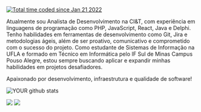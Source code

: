 
<a href="https://wakatime.com/@ae5fe591-dfa5-4f29-b40e-77ff567db247">
<img src="https://wakatime.com/badge/user/ae5fe591-dfa5-4f29-b40e-77ff567db247.svg" alt="Total time coded since Jan 21 2022" />
</a>

Atualmente sou Analista de Desenvolvimento na CI&T, com experiência em linguagens de programação como PHP, JavaScript, React, Java e Delphi. Tenho habilidades em ferramentas de desenvolvimento como Git, Jira e metodologias ágeis, além de ser proativo, comunicativo e comprometido com o sucesso do projeto. Como estudante de Sistemas de Informação na UFLA e formado em Técnico em Informática pelo IF Sul de Minas Campus Pouso Alegre, estou sempre buscando aplicar e expandir minhas habilidades em projetos desafiadores.

Apaixonado por desenvolvimento, infraestrutura e qualidade de software!

![YOUR github stats](https://github-readme-stats.vercel.app/api?username=cesarapires)

[<img src="https://img.shields.io/badge/linkedin-%230077B5.svg?&style=for-the-badge&logo=linkedin&logoColor=white" />](https://www.linkedin.com/in/cesarapires/) 
[<img src = "https://img.shields.io/badge/instagram-%23E4405F.svg?&style=for-the-badge&logo=instagram&logoColor=white">](https://www.instagram.com/ceesarpires/)
